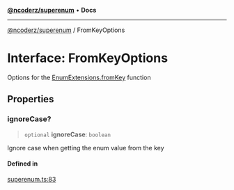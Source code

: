[**@ncoderz/superenum**](../README.md) • **Docs**

***

[@ncoderz/superenum](../globals.md) / FromKeyOptions

# Interface: FromKeyOptions

Options for the [EnumExtensions.fromKey](EnumExtensions.md#fromKey) function

## Properties

### ignoreCase?

> `optional` **ignoreCase**: `boolean`

Ignore case when getting the enum value from the key

#### Defined in

[superenum.ts:83](https://github.com/ncoderz/superenum/blob/c6fe1004db5e60151f690d0ad11d6a45c011546d/src/superenum.ts#L83)
